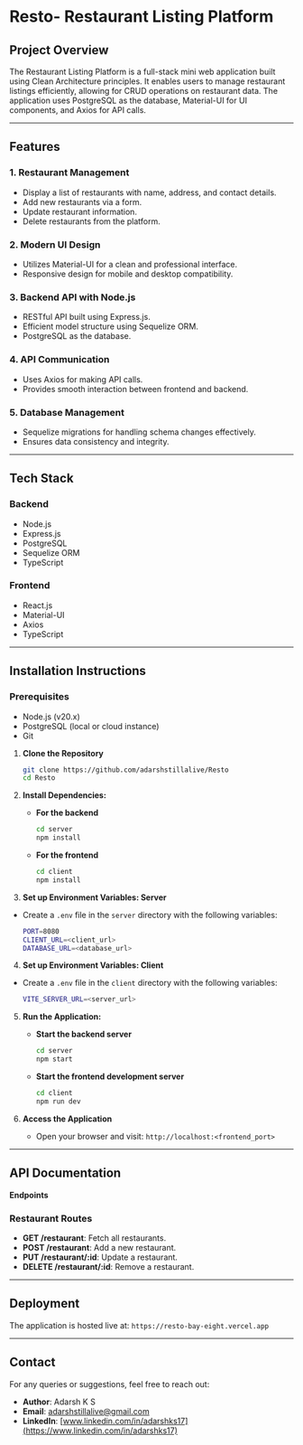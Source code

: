 # Resto- Restaurant Listing Platform

## Project Overview
The Restaurant Listing Platform is a full-stack mini web application built using Clean Architecture principles. It enables users to manage restaurant listings efficiently, allowing for CRUD operations on restaurant data. The application uses PostgreSQL as the database, Material-UI for UI components, and Axios for API calls.

---

## Features

### 1. **Restaurant Management**
- Display a list of restaurants with name, address, and contact details.
- Add new restaurants via a form.
- Update restaurant information.
- Delete restaurants from the platform.

### 2. **Modern UI Design**
- Utilizes Material-UI for a clean and professional interface.
- Responsive design for mobile and desktop compatibility.

### 3. **Backend API with Node.js**
- RESTful API built using Express.js.
- Efficient model structure using Sequelize ORM.
- PostgreSQL as the database.

### 4. **API Communication**
- Uses Axios for making API calls.
- Provides smooth interaction between frontend and backend.

### 5. **Database Management**
- Sequelize migrations for handling schema changes effectively.
- Ensures data consistency and integrity.

---

## Tech Stack

### **Backend**
- Node.js
- Express.js
- PostgreSQL
- Sequelize ORM
- TypeScript

### **Frontend**
- React.js
- Material-UI
- Axios
- TypeScript

---

## Installation Instructions

### Prerequisites
- Node.js (v20.x)
- PostgreSQL (local or cloud instance)
- Git

1. **Clone the Repository**

   ```bash
   git clone https://github.com/adarshstillalive/Resto
   cd Resto
   ```

2. **Install Dependencies:**
   - **For the backend**

     ```bash
     cd server
     npm install
     ```
   - **For the frontend**

     ```bash
     cd client
     npm install
     ```

3. **Set up Environment Variables: Server**
  - Create a `.env` file in the `server` directory with the following variables:
    
    ```bash
    PORT=8080
    CLIENT_URL=<client_url>
    DATABASE_URL=<database_url>
    ```

4. **Set up Environment Variables: Client**
  - Create a `.env` file in the `client` directory with the following variables:
    
    ```bash
    VITE_SERVER_URL=<server_url>
    ```

5. **Run the Application:**
   - **Start the backend server**

     ```bash
     cd server
     npm start
     ```
   - **Start the frontend development server**

     ```bash
     cd client
     npm run dev
     ```

6. **Access the Application**
   - Open your browser and visit: `http://localhost:<frontend_port>`

---

## API Documentation

**Endpoints**

### Restaurant Routes
- **GET /restaurant**: Fetch all restaurants.
- **POST /restaurant**: Add a new restaurant.
- **PUT /restaurant/:id**: Update a restaurant.
- **DELETE /restaurant/:id**: Remove a restaurant.

---

## Deployment
The application is hosted live at: `https://resto-bay-eight.vercel.app`

---

## Contact
For any queries or suggestions, feel free to reach out:
- **Author**: Adarsh K S
- **Email**: adarshstillalive@gmail.com
- **LinkedIn**: [www.linkedin.com/in/adarshks17](https://www.linkedin.com/in/adarshks17)

